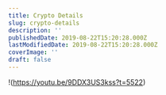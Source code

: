 ```yaml
---
title: Crypto Details
slug: crypto-details
description: ''
publishedDate: 2019-08-22T15:20:28.000Z
lastModifiedDate: 2019-08-22T15:20:28.000Z
coverImage: ''
draft: false
---
```


!(https://youtu.be/9DDX3US3kss?t=5522)

